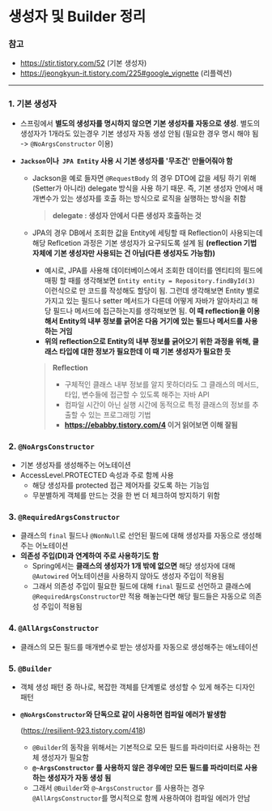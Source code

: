 # 생성자 및 Builder 정리

### 참고

- https://stir.tistory.com/52 (기본 생성자)
- https://jeongkyun-it.tistory.com/225#google_vignette (리플렉션)

---

### 1. 기본 생성자

- 스프링에서 **별도의 생성자를 명시하지 않으면 기본 생성자를 자동으로 생성**. 별도의 생성자가 1개라도 있는경우 기본 생성자 자동 생성 안됨 (필요한 경우 명시 해야 됨 -> `@NoArgsConstructor` 이용)

- **`Jackson`이나` JPA Entity` 사용 시 기본 생성자를 '무조건' 만들어줘야 함**

  - Jackson을 예로 들자면 `@RequestBody` 의 경우 DTO에 값을 세팅 하기 위해(Setter가 아니라) delegate 방식을 사용 하기 때문. 즉, 기본 생성자 안에서 매개변수가 있는 생성자를 호출 하는 방식으로 로직을 실행하는 방식을 취함

    > **delegate : 생성자 안에서 다른 생성자 호출하는 것**

  - JPA의 경우 DB에서 조회한 값을 Entity에 세팅할 때 Reflection이 사용되는데 해당 Reflcetion 과정은 기본 생성자가 요구되도록 설계 됨 **(reflection 기법 자체에 기본 생성자만 사용되는 건 아님(다른 생성자도 가능함))**

    - 예시로, JPA를 사용해 데이터베이스에서 조회한 데이터를 엔티티의 필드에 매핑 할 때를 생각해보면 
      `Entity entity = Repository.findById(3)` 이런식으로 만 코드를 작성해도 할당이 됨. 그런데 생각해보면 Entity 별로 가지고 있는 필드나 setter 메서드가 다른데 어떻게 자바가 알아차리고 해당 필드나 메서드에 접근하는지를 생각해보면 됨. **이 때 reflection을 이용해서 Entity의 내부 정보를 긁어온 다음 거기에 있는 필드나 메서드를 사용하는 거임**
    - **위의 reflection으로 Entity의 내부 정보를 긁어오기 위한 과정을 위해, 클래스 타입에 대한 정보가 필요한데 이 때 기본 생성자가 필요한 듯**
    
    > **Reflection** 
    >
    > - 구체적인 클래스 내부 정보를 알지 못하더라도 그 클래스의 메서드, 타입, 변수들에 접근할 수 있도록 해주는 자바 API
    > - 컴파일 시간이 아닌 실행 시간에 동적으로 특정 클래스의 정보를 추출할 수 있는 프로그래밍 기법
    > - **https://ebabby.tistory.com/4 이거 읽어보면 이해 잘됨**

### 2. `@NoArgsConstructor`

- 기본 생성자를 생성해주는 어노테이션
- AccessLevel.PROTECTED 속성과 주로 함께 사용
  - 해당 생성자를 protected 접근 제어자를 갖도록 하는 기능임
  - 무분별하게 객체를 만드는 것을 한 번 더 체크하여 방지하기 위함




### 3. `@RequiredArgsConstructor`

- 클래스의 `final` 필드나 `@NonNull`로 선언된 필드에 대해 생성자를 자동으로 생성해주는 어노테이션
- **의존성 주입(DI)과 연계하여 주로 사용하기도 함**
  - Spring에서는 **클래스의 생성자가 1개 밖에 없으면** 해당 생성자에 대해 `@Autowired` 어노테이션을 사용하지 않아도 생성자 주입이 적용됨
  - 그래서 의존성 주입이 필요한 필드에 대해 `final` 필드로 선언하고 클래스에 `@RequiredArgsConstructor`만 적용 해놓는다면 해당 필드들은 자동으로 의존성 주입이 적용됨



### 4. `@AllArgsConstructor`

- 클래스의 모든 필드를 매개변수로 받는 생성자를 자동으로 생성해주는 애노테이션



### 5. `@Builder`

- 객체 생성 패턴 중 하나로, 복잡한 객체를 단계별로 생성할 수 있게 해주는 디자인 패턴

- **`@NoArgsConstructor`와 단독으로 같이 사용하면 컴파일 에러가 발생함**

  (https://resilient-923.tistory.com/418)

  - `@Builder`의 동작을 위해서는 기본적으로 모든 필드를 파라미터로 사용하는 전체 생성자가 필요함
  - **`@~ArgsConstructor` 를 사용하지 않은 경우에만 모든 필드를 파라미터로 사용하는 생성자가 자동 생성 됨**
  - 그래서 `@Builder`와 `@~ArgsConstructor` 를 사용하는 경우 `@AllArgsConstructor`를 명시적으로 함께 사용하여야 컴파일 에러가 안남